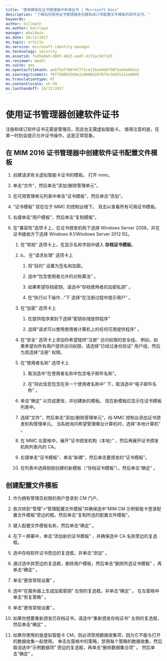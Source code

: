 ```yaml
---
title: "使用模板在证书管理器中申请证书 | Microsoft Docs"
description: "了解如何使用证书管理器来创建和续订带配置文件模板的软件证书。"
keywords: 
author: billmath
ms.author: barclayn
manager: mbaldwin
ms.date: 10/12/2017
ms.topic: article
ms.service: microsoft-identity-manager
ms.technology: security
ms.assetid: fed5ada9-d80f-4825-aad7-4172ac5d71d3
ms.reviewer: mwahl
ms.suite: ems
ms.openlocfilehash: aebf5af709f4f775ce13be49d8f9075a94e864a2
ms.sourcegitcommit: f077508b5569e2a96084267879c5b6551e1e0905
ms.translationtype: HT
ms.contentlocale: zh-CN
ms.lasthandoff: 10/12/2017
---
```

# <a name="create-software-certificates-with-certificate-manager"></a>使用证书管理器创建软件证书
注册和续订软件证书无需是管理员，而且也无需虚拟智能卡。 值得注意的是，在某一时刻会提示允许证书操作，这是正常现象。

## <a name="create-a-software-certificate-profile-template-in-mim-2016-certificate-manager"></a>在 MIM 2016 证书管理器中创建软件证书配置文件模板

1.  创建请求有关虚拟智能卡证书的模板。 打开 mmc。

2.  单击“文件”，然后单击“添加/删除管理单元”。

3.  在可用管理单元列表中单击“证书模板”，然后单击“添加”。

4.  “证书模板” 现在位于 MMC 的控制台根下。 双击以查看所有可用证书模板。

5.  右键单击“用户模板”，然后单击“复制模板”。

6.  在“兼容性”选项卡上，在证书颁发机构下选择 Windows Server 2008，并在证书接收方下选择 Windows 8.1/Windows Server 2012 R2。

    1.  在“常规”  选项卡上，在显示名称字段中键入 **存档证书模板**。

    2.  b。  在“请求处理”  选项卡上

        1.  将“目的”  设置为签名和加密。

        2.  选中“包含使用者允许的对称算法” 。

        3.  如果希望存档密钥，请选中“存档使用者的加密私钥” 。

        4.  在“执行以下操作…”下 选择“在注册过程中提示用户” 。

    3.  在“加密”  选项卡上

        1.  在提供程序类别下选择“密钥存储提供程序” 

        2.  选择“请求可以使用使用者计算机上的任何可用提供程序” 。

    4.  在“安全”  选项卡上添加你希望提供“注册”  访问权限的安全组。 例如，如果希望向所有用户提供访问权限，请选择“已经过身份验证”  用户组，然后为其选择“注册”  权限。

    5.  在“使用者名称”  选项卡上

        1.  取消选中“在使用者名称中包含电子邮件名称”。

        2.  在“将此信息包含在另一个使用者名称中” 下，取消选中“电子邮件名称” 。

    6.  单击“确定”  以完成更改，并创建新的模板。 现在新模板应显示在证书模板列表中。

    7.  选择“文件”，然后单击“添加/删除管理单元”，向 MMC 控制台添加证书颁发机构管理单元。 当系统询问希望管理哪台计算机时，选择“本地计算机” 。

    8.  在 MMC 左窗格中，展开“证书颁发机构（本地）” ，然后再展开证书颁发机构列表内的 CA。

    9. 右键单击“证书模板”、单击“新建”，然后单击要颁发的“证书模板”。

    10. 在列表中选择刚刚创建的新模板（“存档证书模板”），然后单击“确定” 。

## <a name="create-the-profile-template"></a>创建配置文件模板

1.  作为拥有管理员权限的用户登录到 CM 门户。

2.  依次转到“管理”&gt;“管理配置文件模板”并确保选中“MIM CM 示例智能卡登录配置文件模板”旁边的框，然后单击“复制所选的配置文件模板”。

3.  键入配置文件模板名称，然后单击“确定” 。

4.  在下一屏幕中，单击“添加新的证书模板”  ，并确保选中 CA 名称旁边的复选框。

5.  选中存档软件证书旁边的复选框，并单击“添加” 。

6.  通过选中其旁边的复选框，删除用户模板，然后单击“删除所选证书模板”  ，再单击“确定” 。

7.  单击“更改常规设置” 。

8.  选中“在服务器上生成加密密钥”  左侧的复选框，并单击“确定” 。 在左窗格中单击“恢复策略” 。

9. 单击“更改常规设置” 。

10. 如果你想要重新颁发已存档证书，请选中“重新颁发存档证书”  左侧的复选框，然后单击“确定” 。

11. 如果你使用的是虚拟智能卡 CM，则必须禁用数据收集项，因为它不能与打开的数据收集一起使用。 单击左窗格中的策略，禁用每个策略的数据收集，然后取消选中“示例数据项”  旁边的复选框，再单击“删除数据集合项” 。 然后单击“确定” 。
